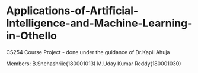 # Applications-of-Artificial-Intelligence-and-Machine-Learning-in-Othello

CS254 Course Project - done under the guidance of Dr.Kapil Ahuja

Members:
B.Snehashriie(180001013)
M.Uday Kumar Reddy(180001030)


